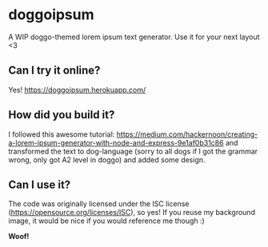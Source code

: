 # doggoipsum
A WIP doggo-themed lorem ipsum text generator. Use it for your next layout <3

## Can I try it online?
Yes! https://doggoipsum.herokuapp.com/ 

## How did you build it? 
I followed this awesome tutorial: https://medium.com/hackernoon/creating-a-lorem-ipsum-generator-with-node-and-express-9e1af0b31c86 and transformed the text to dog-language (sorry to all dogs if I got the grammar wrong, only got A2 level in doggo) and added some design.

## Can I use it?
The code was originally licensed under the ISC license (https://opensource.org/licenses/ISC), so yes! If you reuse my background image, it would be nice if you would reference me though :)

**Woof!**

